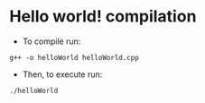 # Hello world! compilation
* To compile run:
```
g++ -o helloWorld helloWorld.cpp
```

* Then, to execute run:
```
./helloWorld
```

